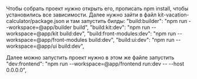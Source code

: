 Чтобы собрать проект нужно открыть его, прописать npm install, чтобы установились все зависимости.
Далее нужно зайти в файл kit-vacation-calculator/package.json и там запустить билды:
"build:builder": "npm run --workspace=@app/builder build",
"build:kit:dev": "npm run --workspace=@app/kit build:dev",
"build:front-modules:dev": "npm run --workspace=@app/front-modules build:dev",
"build:ui:dev": "npm run --workspace=@app/ui build:dev",

Далее можно запустить проект нужно в этом же файле запустить
"dev:frontend": "npm run --workspace=@app/frontend run:dev -- --host 0.0.0.0",
